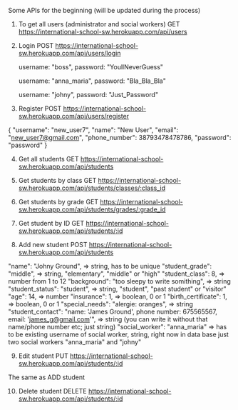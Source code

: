 Some APIs for the beginning (will be updated during the process)

1. To get all users (administrator and social workers)
GET    https://international-school-sw.herokuapp.com/api/users

2. Login 
POST  https://international-school-sw.herokuapp.com/api/users/login

    username: "boss", 
    password: "YoullNeverGuess"

    username: "anna_maria", 
    password: "Bla_Bla_Bla"

    username: "johny", 
    password: "Just_Password"

3. Register 
POST  https://international-school-sw.herokuapp.com/api/users/register

{
	"username": "new_user7", 
  "name": "New User", 
  "email": "new_user7@gmail.com", 
  "phone_number": 38793478478786, 
  "password": "password"
}

4. Get all students
GET https://international-school-sw.herokuapp.com/api/students

5. Get students by class
GET https://international-school-sw.herokuapp.com/api/students/classes/:class_id

6. Get students by grade
GET https://international-school-sw.herokuapp.com/api/students/grades/:grade_id

7. Get student by ID
GET https://international-school-sw.herokuapp.com/api/students/:id

8. Add new student
POST https://international-school-sw.herokuapp.com/api/students

  "name": "Johny Ground",  => string, has to be unique
  "student_grade": "middle",   => string, "elementary", "middle" or "high"
  "student_class": 8, => number from 1 to 12
  "background": "too sleepy to write somithing", => string
  "student_status": "student", => string, "student", "past student" or "visitor"
  "age": 14, => number
  "insurance": 1, => boolean, 0 or 1
  "birth_certificate": 1, => boolean, 0 or 1
  "special_needs": "alergie: oranges", => string
	"student_contact": "name: 'James Ground', phone number: 675565567, email:     'james_g@gmail.com'", => string (you can write it without that name/phone number etc; just string)
	"social_worker": "anna_maria" => has to be existing username of social worker, string, right now in data base just two social workers "anna_maria" and "johny"

9. Edit student
PUT https://international-school-sw.herokuapp.com/api/students/:id

The same as ADD student

10. Delete student
DELETE https://international-school-sw.herokuapp.com/api/students/:id
